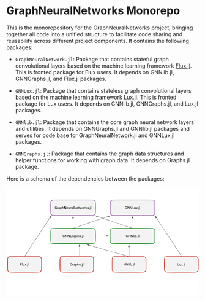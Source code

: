 # GraphNeuralNetworks Monorepo

This is the monorepository for the GraphNeuralNetworks project, bringing together all code into a unified structure to facilitate code sharing and reusability across different project components. It contains the following packages:

- `GraphNeuralNetwork.jl`: Package that contains stateful graph convolutional layers based on the machine learning framework [Flux.jl](https://fluxml.ai/Flux.jl/stable/). This is fronted package for Flux users. It depends on GNNlib.jl, GNNGraphs.jl, and Flux.jl packages.

- `GNNLux.jl`: Package that contains stateless graph convolutional layers based on the machine learning framework [Lux.jl](https://lux.csail.mit.edu/stable/). This is fronted package for Lux users. It depends on GNNlib.jl, GNNGraphs.jl, and Lux.jl packages.

- `GNNlib.jl`: Package that contains the core graph neural network layers and utilities. It depends on GNNGraphs.jl and GNNlib.jl packages and serves for code base for GraphNeuralNetwork.jl and GNNLux.jl packages.

- `GNNGraphs.jl`: Package that contains the graph data structures and helper functions for working with graph data. It depends on Graphs.jl package.

Here is a schema of the dependencies between the packages:

![Monorepo schema](assets/schema.png)






